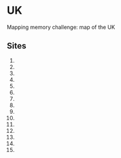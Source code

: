 # UK
Mapping memory challenge: map of the UK
## Sites
 1.
 2.
 3.
 4.
 5.
 6.
 7.
 8.
 9.
 10.
 11.
 12.
 13.
 14.
 15.
 
